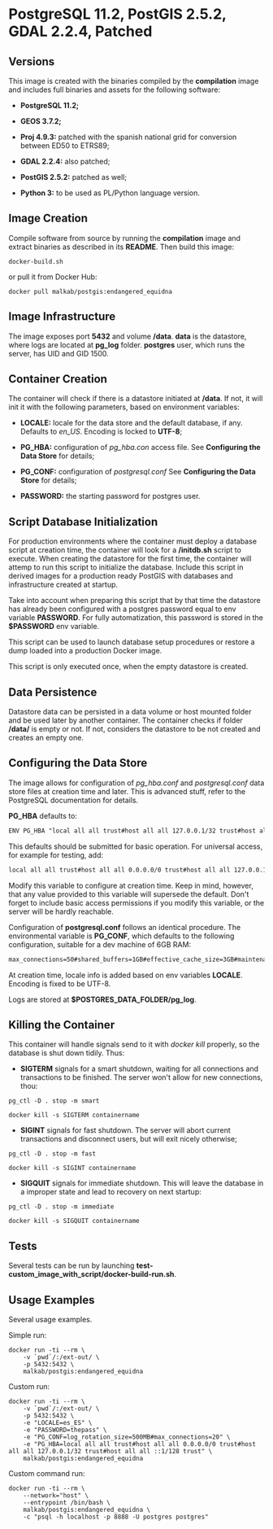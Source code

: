 # PostgreSQL 11.2, PostGIS 2.5.2, GDAL 2.2.4, Patched

## Versions

This image is created with the binaries compiled by the **compilation** image and includes full binaries and assets for the following software:

- **PostgreSQL 11.2;**

- **GEOS 3.7.2;**

- **Proj 4.9.3:** patched with the spanish national grid for conversion between ED50 to ETRS89;

- **GDAL 2.2.4:** also patched;

- **PostGIS 2.5.2:** patched as well;

- **Python 3:** to be used as PL/Python language version.


## Image Creation

Compile software from source by running the **compilation** image and extract binaries as described in its **README**. Then build this image:

```Shell
docker-build.sh
```

or pull it from Docker Hub:

```Shell
docker pull malkab/postgis:endangered_equidna
```


## Image Infrastructure

The image exposes port **5432** and volume **/data**. **data** is the datastore, where logs are located at **pg_log** folder. **postgres** user, which runs the server, has UID and GID 1500.


## Container Creation

The container will check if there is a datastore initiated at **/data**. If not, it will init it with the following parameters, based on environment variables:

- **LOCALE:** locale for the data store and the default database, if any. Defaults to _en_US_. Encoding is locked to **UTF-8**;

- **PG_HBA:** configuration of _pg_hba.con_ access file. See **Configuring the Data Store** for details;

- **PG_CONF:** configuration of _postgresql.conf_ See **Configuring the Data Store** for details;

- **PASSWORD:** the starting password for postgres user.


## Script Database Initialization

For production environments where the container must deploy a database script at creation time, the container will look for a **/initdb.sh** script to execute. When creating the datastore for the first time, the container will attemp to run this script to initialize the database. Include this script in derived images for a production ready PostGIS with databases and infrastructure created at startup.

Take into account when preparing this script that by that time the datastore has already been configured with a postgres password equal to env variable **PASSWORD**. For fully automatization, this password is stored in the **$PASSWORD** env variable.

This script can be used to launch database setup procedures or restore a dump loaded into a production Docker image.

This script is only executed once, when the empty datastore is created.


## Data Persistence

Datastore data can be persisted in a data volume or host mounted folder and be used later by another container. The container checks if folder **/data/** is empty or not. If not, considers the datastore to be not created and creates an empty one.


## Configuring the Data Store

The image allows for configuration of _pg_hba.conf_ and _postgresql.conf_ data store files at creation time and later. This is advanced stuff, refer to the PostgreSQL documentation for details.

**PG_HBA** defaults to:

```txt
ENV PG_HBA "local all all trust#host all all 127.0.0.1/32 trust#host all all 0.0.0.0/0 md5#host all all ::1/128 trust"
```

This defaults should be submitted for basic operation. For universal access, for example for testing, add:

```txt
local all all trust#host all all 0.0.0.0/0 trust#host all all 127.0.0.1/32 trust#host all all ::1/128 trust
```

Modify this variable to configure at creation time. Keep in mind, however, that any value provided to this variable will supersede the default. Don't forget to include basic access permissions if you modify this variable, or the server will be hardly reachable.

Configuration of **postgresql.conf** follows an identical procedure. The environmental variable is **PG_CONF**, which defaults to the following configuration, suitable for a dev machine of 6GB RAM:

```txt
max_connections=50#shared_buffers=1GB#effective_cache_size=3GB#maintenance_work_mem=512MB#checkpoint_completion_target=0.7#wal_buffers=16MB#default_statistics_target=100#random_page_cost=4#effective_io_concurrency=2#work_mem=104857kB#min_wal_size=1GB#max_wal_size=2GB#max_worker_processes=2#max_parallel_workers_per_gather=1#max_parallel_workers=2#max_wal_senders=5#max_locks_per_transaction=1024#listen_addresses='*'#dynamic_shared_memory_type=posix#log_timezone='UTC'#datestyle='iso, mdy'#timezone='UTC'#log_statement='all'#log_directory='pg_log'#log_filename='postgresql-%Y-%m-%d_%H%M%S.log'#logging_collector=on#client_min_messages=notice#log_min_messages=notice#log_line_prefix='%a %u %d %r %h %m %i %e'#log_destination='stderr,csvlog'#log_rotation_size=500MB#log_error_verbosity=default
```

At creation time, locale info is added based on env variables **LOCALE**. Encoding is fixed to be UTF-8.

Logs are stored at **$POSTGRES_DATA_FOLDER/pg_log**.


## Killing the Container

This container will handle signals send to it with _docker kill_ properly, so the database is shut down tidily. Thus:

- **SIGTERM** signals for a smart shutdown, waiting for all connections and transactions to be finished. The server won't allow for new connections, thou:

```Shell
pg_ctl -D . stop -m smart

docker kill -s SIGTERM containername
```

- **SIGINT** signals for fast shutdown. The server will abort current transactions and disconnect users, but will exit nicely otherwise;

```Shell
pg_ctl -D . stop -m fast

docker kill -s SIGINT containername
```

- **SIGQUIT** signals for immediate shutdown. This will leave the database in a improper state and lead to recovery on next startup:

```Shell
pg_ctl -D . stop -m immediate

docker kill -s SIGQUIT containername
```


## Tests

Several tests can be run by launching **test-custom_image_with_script/docker-build-run.sh**.


## Usage Examples

Several usage examples.

Simple run:

```Shell
docker run -ti --rm \
    -v `pwd`/:/ext-out/ \
    -p 5432:5432 \
    malkab/postgis:endangered_equidna
```

Custom run:

```Shell
docker run -ti --rm \
    -v `pwd`/:/ext-out/ \
    -p 5432:5432 \
    -e "LOCALE=es_ES" \
    -e "PASSWORD=thepass" \
    -e "PG_CONF=log_rotation_size=500MB#max_connections=20" \
    -e "PG_HBA=local all all trust#host all all 0.0.0.0/0 trust#host all all 127.0.0.1/32 trust#host all all ::1/128 trust" \
    malkab/postgis:endangered_equidna
```

Custom command run:

```Shell
docker run -ti --rm \
    --network="host" \
    --entrypoint /bin/bash \
    malkab/postgis:endangered_equidna \
    -c "psql -h localhost -p 8888 -U postgres postgres"
```
